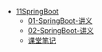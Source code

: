 - [11SpringBoot](./docs/_sidebar.md)
  - [01-SpringBoot-讲义](./docs/11_SpringBoot/01-SpringBoot-讲义.md)
  - [02-SpringBoot-讲义](./docs/11_SpringBoot/02-SpringBoot-讲义.md)
  - [课堂笔记](./docs/11_SpringBoot/课堂笔记.md)

